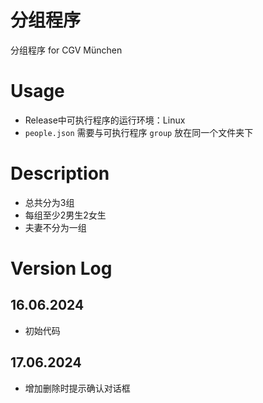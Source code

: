 # 分组程序
分组程序 for CGV München

# Usage

- Release中可执行程序的运行环境：Linux
- `people.json` 需要与可执行程序 `group` 放在同一个文件夹下

# Description

- 总共分为3组
- 每组至少2男生2女生
- 夫妻不分为一组

# Version Log

## 16.06.2024

- 初始代码

## 17.06.2024

- 增加删除时提示确认对话框
